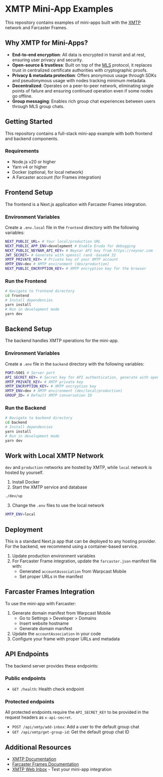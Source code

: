 # XMTP Mini-App Examples

This repository contains examples of mini-apps built with the [XMTP](https://docs.xmtp.org/) network and Farcaster Frames.

## Why XMTP for Mini-Apps?

- **End-to-end encryption**: All data is encrypted in transit and at rest, ensuring user privacy and security.
- **Open-source & trustless**: Built on top of the [MLS](https://messaginglayersecurity.rocks/) protocol, it replaces trust in centralized certificate authorities with cryptographic proofs.
- **Privacy & metadata protection**: Offers anonymous usage through SDKs and pseudonymous usage with nodes tracking minimum metadata.
- **Decentralized**: Operates on a peer-to-peer network, eliminating single points of failure and ensuring continued operation even if some nodes go offline.
- **Group messaging**: Enables rich group chat experiences between users through MLS group chats.

## Getting Started

This repository contains a full-stack mini-app example with both frontend and backend components.

### Requirements

- Node.js v20 or higher
- Yarn v4 or higher
- Docker (optional, for local network)
- A Farcaster account (for Frames integration)

## Frontend Setup

The frontend is a Next.js application with Farcaster Frames integration.

### Environment Variables

Create a `.env.local` file in the `frontend` directory with the following variables:

```bash
NEXT_PUBLIC_URL= # Your local/production URL
NEXT_PUBLIC_APP_ENV=development # Enable Eruda for debugging
NEXT_PUBLIC_NEYNAR_API_KEY= # Neynar API key from https://neynar.com
JWT_SECRET= # Generate with openssl rand -base64 32
XMTP_PRIVATE_KEY= # Private key of your XMTP account
XMTP_ENV=dev # XMTP environment (dev/production)
NEXT_PUBLIC_ENCRYPTION_KEY= # XMTP encryption key for the browser
```

### Run the Frontend

```bash
# Navigate to frontend directory
cd frontend
# Install dependencies
yarn install
# Run in development mode
yarn dev
```

## Backend Setup

The backend handles XMTP operations for the mini-app.

### Environment Variables

Create a `.env` file in the `backend` directory with the following variables:

```bash
PORT=5001 # Server port
API_SECRET_KEY= # Secret key for API authentication, generate with openssl rand -base64 32
XMTP_PRIVATE_KEY= # XMTP private key
XMTP_ENCRYPTION_KEY= # XMTP encryption key
XMTP_ENV=dev # XMTP environment (dev/local/production)
GROUP_ID= # Default XMTP conversation ID
```

### Run the Backend

```bash
# Navigate to backend directory
cd backend
# Install dependencies
yarn install
# Run in development mode
yarn dev
```

## Work with Local XMTP Network

`dev` and `production` networks are hosted by XMTP, while `local` network is hosted by yourself.

1. Install Docker
2. Start the XMTP service and database

```bash
./dev/up
```

3. Change the `.env` files to use the local network

```bash
XMTP_ENV=local
```

## Deployment

This is a standard Next.js app that can be deployed to any hosting provider. For the backend, we recommend using a container-based service.

1. Update production environment variables
2. For Farcaster Frame integration, update the `farcaster.json` manifest file with:
   - Generated `accountAssociation` from Warpcast Mobile
   - Set proper URLs in the manifest

## Farcaster Frames Integration

To use the mini-app with Farcaster:

1. Generate domain manifest from Warpcast Mobile
   - Go to Settings > Developer > Domains
   - Insert website hostname
   - Generate domain manifest
2. Update the `accountAssociation` in your code
3. Configure your frame with proper URLs and metadata

## API Endpoints

The backend server provides these endpoints:

### Public endpoints
- `GET /health`: Health check endpoint

### Protected endpoints
All protected endpoints require the `API_SECRET_KEY` to be provided in the request headers as `x-api-secret`.

- `POST /api/xmtp/add-inbox`: Add a user to the default group chat
- `GET /api/xmtp/get-group-id`: Get the default group chat ID

## Additional Resources

- [XMTP Documentation](https://docs.xmtp.org/)
- [Farcaster Frames Documentation](https://docs.farcaster.xyz/reference/frames/spec)
- [XMTP Web Inbox](https://xmtp.chat/) - Test your mini-app integration
